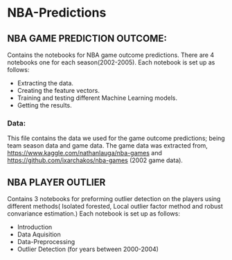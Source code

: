 # NBA-Predictions

## NBA GAME PREDICTION OUTCOME:

Contains the notebooks for NBA game outcome predictions.
There are 4 notebooks one for each season(2002-2005).
Each notebook is set up as follows:
- Extracting the data.
- Creating the feature vectors.
- Training and testing different Machine Learning models.
- Getting the results.

### Data:

This file contains the data we used for the game outcome predictions; being team season data and game data.
The game data was extracted from,
https://www.kaggle.com/nathanlauga/nba-games and
https://github.com/ixarchakos/nba-games (2002 game data). 

## NBA PLAYER OUTLIER

Contains 3 notebooks for preforming outlier detection on the players using different methods(
Isolated forested, Local outlier factor method and robust convariance estimation.)
Each notebook is set up as follows:
- Introduction
- Data Aquisition
- Data-Preprocessing 
- Outlier Detection (for years between 2000-2004)

